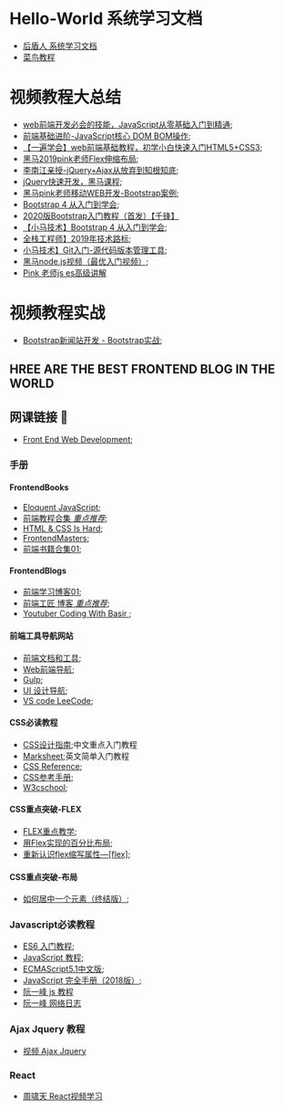 # Hello-World 系统学习文档
- [后盾人 系统学习文档](http://houdunren.gitee.io/note/)
- [菜鸟教程](https://www.runoob.com/)


# **视频教程大总结**
- [web前端开发必会的技能，JavaScript从零基础入门到精通](https://www.bilibili.com/video/BV1ux411d75J?p=120);
- [前端基础进阶-JavaScript核心 DOM BOM操作](https://www.bilibili.com/video/BV1k4411w7sV?p=14);
- [【一遍学会】web前端基础教程，初学小白快速入门HTML5+CSS3](https://www.bilibili.com/video/BV1pE411q7FU);
- [黑马2019pink老师Flex伸缩布局](https://www.bilibili.com/video/BV1BJ41197XE?p=2);
- [李南江亲授-jQuery+Ajax从放弃到知根知底](https://www.bilibili.com/video/BV17W41137jn/?spm_id_from=333.788.videocard.2);
- [jQuery快速开发，黑马课程](https://www.bilibili.com/video/BV1Wz411B7N5/?spm_id_from=333.788.videocard.5);
- [黑马pink老师移动WEB开发-Bootstrap案例](https://www.bilibili.com/video/BV1R7411s72K/?spm_id_from=333.788.videocard.9);
- [Bootstrap 4 从入门到学会](https://www.bilibili.com/video/BV1kp411R7TW/?spm_id_from=333.788.videocard.4);
- [2020版Bootstrap入门教程（首发）【千锋】](https://www.bilibili.com/video/BV1uQ4y1T7kW?p=13)
- [【小马技术】Bootstrap 4 从入门到学会](https://www.bilibili.com/video/BV1kp411R7TW?p=21);
- [全栈工程师】2019年技术路标](https://www.bilibili.com/video/BV1r4411p79s);
- [小马技术】Git入门-源代码版本管理工具](https://www.bilibili.com/video/BV1op411o7jY);
- [黑马node.js视频（最优入门视频）](https://www.bilibili.com/video/BV16E41137ZU?from=search&seid=11015538650469949063);
- [Pink 老师js es高级讲解](https://www.bilibili.com/video/BV1Kt411w7MP?p=14)


# **视频教程实战**
- [Bootstrap新闻站开发 - Bootstrap实战](https://www.bilibili.com/video/BV1nx411m7mx?p=3);


## HREE ARE THE BEST FRONTEND BLOG IN THE WORLD

## 网课链接 🔗

- [Front End Web Development](https://teamtreehouse.com/tracks/front-end-web-development);


### 手册


#### FrontendBooks
- [Eloquent JavaScript](https://eloquentjavascript.net/);
- [前端教程合集 *重点推荐*](https://www.jqhtml.com/category/tutorial);
- [HTML & CSS Is Hard](https://www.internetingishard.com/html-and-css/introduction/);
- [FrontendMasters](https://frontendmasters.com/books/front-end-handbook/2019/);
- [前端书籍合集01](https://github.com/manjunath5496/HTML-CSS-Programming-Books);

#### FrontendBlogs
- [前端学习博客01](https://github.com/qiu-deqing/FE-learning#%E5%B7%A5%E5%85%B7);
- [前端工匠 博客 *重点推荐*](https://github.com/ljianshu/Blog);
- [Youtuber Coding With Basir ](https://codingwithbasir.com/);


#### 前端工具导航网站
- [前端文档和工具](https://www.html.cn/nav/);
- [Web前端导航](http://www.alloyteam.com/nav/);
- [Gulp](https://www.gulpjs.com.cn/);
- [UI 设计导航](http://so.uigreat.com/);
- [VS code LeeCode](https://github.com/LeetCode-OpenSource/vscode-leetcode/blob/master/docs/README_zh-CN.md);



#### CSS必读教程
- [CSS设计指南](https://www.nli.cn/read/css-sjzhin/part0000_split_004.html);中文重点入门教程
- [Marksheet](https://marksheet.io/);英文简单入门教程
- [CSS Reference](http://tympanus.net/codrops/css_reference/);
- [CSS参考手册](http://css.doyoe.com/);
- [W3cschool](https://www.w3schools.com/css/default.asp);



#### CSS重点突破-FLEX
- [FLEX重点教学](https://github.com/samanthaming/Flexbox30);
- [用Flex实现的百分比布局](https://blog.csdn.net/Handsome_fan/article/details/70199238);
- [重新认识flex缩写属性—[flex]](https://juejin.im/post/5b0f2de751882536c25d56d9);

#### CSS重点突破-布局
- [如何居中一个元素（终结版）](https://github.com/ljianshu/Blog/issues/29);


### Javascript必读教程
- [ES6 入门教程](https://es6.ruanyifeng.com/);
- [JavaScript 教程](https://wangdoc.com/javascript/);
- [ECMAScript5.1中文版](http://yanhaijing.com/es5/#about);
- [JavaScript 完全手册（2018版）](https://www.w3schools.com/css/default.asp);
- [阮一峰 js 教程](https://javascript.ruanyifeng.com/oop/this.html)
- [阮一峰 网络日志](https://www.ruanyifeng.com/blog/2010/04/using_this_keyword_in_javascript.html)

### Ajax Jquery 教程
- [视频 Ajax Jquery](https://www.bilibili.com/video/BV1D4411a7xA?p=2)

### React

- [周啸天 React视频学习](https://www.bilibili.com/video/BV14t4y1278c?from=search&seid=17237719711732453932)

